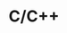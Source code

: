 ---
title: "C/C++"
permalink: /c_cpp/
layout: category
author_profile: true
sidebar_main: true
toc_sticky: true
toc_ads : true
taxonomy: C/C++
---